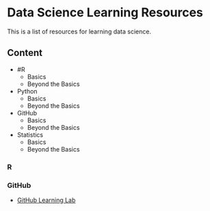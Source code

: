 # Data Science Learning Resources
This is a list of resources for learning data science.

## Content

- #R
   * Basics
   * Beyond the Basics
- Python
  * Basics
  * Beyond the Basics
- GitHub
  * Basics
  * Beyond the Basics
- Statistics
  * Basics
  * Beyond the Basics

### R 



### GitHub
* [GitHub Learning Lab](https://lab.github.com/)
